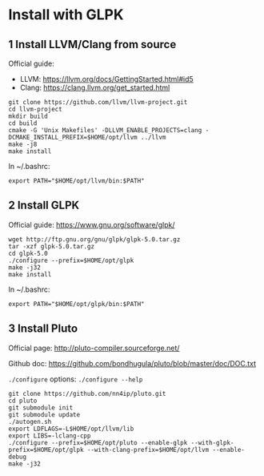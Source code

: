 # Install with GLPK

## 1 Install LLVM/Clang from source

Official guide:
- LLVM: https://llvm.org/docs/GettingStarted.html#id5
- Clang: https://clang.llvm.org/get_started.html

```
git clone https://github.com/llvm/llvm-project.git
cd llvm-project
mkdir build
cd build
cmake -G 'Unix Makefiles' -DLLVM_ENABLE_PROJECTS=clang -DCMAKE_INSTALL_PREFIX=$HOME/opt/llvm ../llvm
make -j8
make install
```

In ~/.bashrc:
```
export PATH="$HOME/opt/llvm/bin:$PATH"
```


## 2 Install GLPK

Official guide: https://www.gnu.org/software/glpk/

```
wget http://ftp.gnu.org/gnu/glpk/glpk-5.0.tar.gz
tar -xzf glpk-5.0.tar.gz
cd glpk-5.0
./configure --prefix=$HOME/opt/glpk
make -j32
make install
```

In ~/.bashrc:
```
export PATH="$HOME/opt/glpk/bin:$PATH"
```

## 3 Install Pluto

Official page: http://pluto-compiler.sourceforge.net/

Github doc: https://github.com/bondhugula/pluto/blob/master/doc/DOC.txt

`./configure` options: `./configure --help`

```
git clone https://github.com/nn4ip/pluto.git
cd pluto
git submodule init
git submodule update
./autogen.sh
export LDFLAGS=-L$HOME/opt/llvm/lib
export LIBS=-lclang-cpp
./configure --prefix=$HOME/opt/pluto --enable-glpk --with-glpk-prefix=$HOME/opt/glpk --with-clang-prefix=$HOME/opt/llvm --enable-debug
make -j32
```